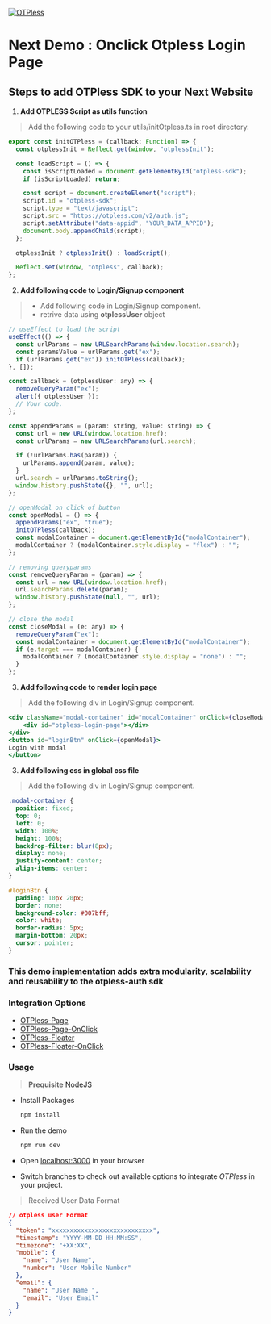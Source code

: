 [![OTPless](https://d1j61bbz9a40n6.cloudfront.net/website/home/v4/logo/white_logo.svg)](https://otpless.com/platforms/react)

# Next Demo : Onclick Otpless Login Page

## Steps to add OTPless SDK to your Next Website

1. **Add OTPLESS Script as utils function**

> Add the following code to your utils/initOtpless.ts in root directory.

```JavaScript
export const initOTPless = (callback: Function) => {
  const otplessInit = Reflect.get(window, "otplessInit");

  const loadScript = () => {
    const isScriptLoaded = document.getElementById("otpless-sdk");
    if (isScriptLoaded) return;

    const script = document.createElement("script");
    script.id = "otpless-sdk";
    script.type = "text/javascript";
    script.src = "https://otpless.com/v2/auth.js";
    script.setAttribute("data-appid", "YOUR_DATA_APPID");
    document.body.appendChild(script);
  };

  otplessInit ? otplessInit() : loadScript();

  Reflect.set(window, "otpless", callback);
};

```

2. **Add following code to Login/Signup component**

> - Add following code in Login/Signup component.
> - retrive data using **otplessUser** object

```jsx
// useEffect to load the script
useEffect(() => {
  const urlParams = new URLSearchParams(window.location.search);
  const paramsValue = urlParams.get("ex");
  if (urlParams.get("ex")) initOTPless(callback);
}, []);

const callback = (otplessUser: any) => {
  removeQueryParam("ex");
  alert({ otplessUser });
  // Your code.
};

const appendParams = (param: string, value: string) => {
  const url = new URL(window.location.href);
  const urlParams = new URLSearchParams(url.search);

  if (!urlParams.has(param)) {
    urlParams.append(param, value);
  }
  url.search = urlParams.toString();
  window.history.pushState({}, "", url);
};

// openModal on click of button
const openModal = () => {
  appendParams("ex", "true");
  initOTPless(callback);
  const modalContainer = document.getElementById("modalContainer");
  modalContainer ? (modalContainer.style.display = "flex") : "";
};

// removing queryparams
const removeQueryParam = (param) => {
  const url = new URL(window.location.href);
  url.searchParams.delete(param);
  window.history.pushState(null, "", url);
};

// close the modal
const closeModal = (e: any) => {
  removeQueryParam("ex");
  const modalContainer = document.getElementById("modalContainer");
  if (e.target === modalContainer) {
    modalContainer ? (modalContainer.style.display = "none") : "";
  }
};
```

3. **Add following code to render login page**

> Add the following div in Login/Signup component.

```jsx
<div className="modal-container" id="modalContainer" onClick={closeModal}>
    <div id="otpless-login-page"></div>
</div>
<button id="loginBtn" onClick={openModal}>
Login with modal
</button>
```

3. **Add following css in global css file**

> Add the following div in Login/Signup component.

```css
.modal-container {
  position: fixed;
  top: 0;
  left: 0;
  width: 100%;
  height: 100%;
  backdrop-filter: blur(8px);
  display: none;
  justify-content: center;
  align-items: center;
}

#loginBtn {
  padding: 10px 20px;
  border: none;
  background-color: #007bff;
  color: white;
  border-radius: 5px;
  margin-bottom: 20px;
  cursor: pointer;
}
```

### This demo implementation adds extra modularity, scalability and reusability to the otpless-auth sdk

### Integration Options

- [OTPless-Page](https://github.com/sjariN/otpless-next-demo/)
- [OTPless-Page-OnClick](https://github.com/sjariN/otpless-next-demo/tree/on-button-click-login-page)
- [OTPless-Floater](https://github.com/sjariN/otpless-next-demo/tree/widget)
- [OTPless-Floater-OnClick](https://github.com/sjariN/otpless-next-demo/tree/on-button-click-widget)

### Usage

> **Prequisite** [NodeJS](https://nodejs.org/en)

- Install Packages

  ```bash
  npm install
  ```

- Run the demo

  ```bash
  npm run dev
  ```

- Open [localhost:3000](http://localhost:3000) in your browser
- Switch branches to check out available options to integrate _OTPless_ in your project.

> Received User Data Format

```json
// otpless user Format
{
  "token": "xxxxxxxxxxxxxxxxxxxxxxxxxxxx",
  "timestamp": "YYYY-MM-DD HH:MM:SS",
  "timezone": "+XX:XX",
  "mobile": {
    "name": "User Name",
    "number": "User Mobile Number"
  },
  "email": {
    "name": "User Name ",
    "email": "User Email"
  }
}
```
